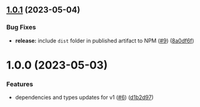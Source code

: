 ## [1.0.1](https://github.com/adrienrn/loopback-supertokens/compare/v1.0.0...v1.0.1) (2023-05-04)


### Bug Fixes

* **release:** include `dist` folder in published artifact to NPM ([#9](https://github.com/adrienrn/loopback-supertokens/issues/9)) ([8a0df6f](https://github.com/adrienrn/loopback-supertokens/commit/8a0df6f112b63b3122273cd46be0e9f818d5e058))

# 1.0.0 (2023-05-03)


### Features

* dependencies and types updates for v1 ([#6](https://github.com/adrienrn/loopback-supertokens/issues/6)) ([d1b2d97](https://github.com/adrienrn/loopback-supertokens/commit/d1b2d979ed872199becfdfa0d475eaed0f4a2bf8))
